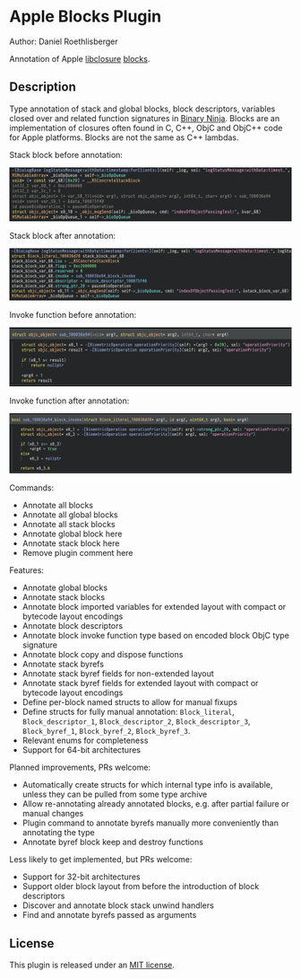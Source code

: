 # Apple Blocks Plugin
Author: Daniel Roethlisberger

Annotation of Apple [libclosure](https://github.com/apple-oss-distributions/libclosure) [blocks](https://clang.llvm.org/docs/BlockLanguageSpec.html).

## Description

Type annotation of stack and global blocks, block descriptors, variables closed
over and related function signatures in [Binary Ninja](https://binary.ninja/).
Blocks are an implementation of closures often found in C, C++, ObjC and ObjC++
code for Apple platforms.  Blocks are not the same as C++ lambdas.

Stack block before annotation:

![Screenshot of stack block before annotation](https://github.com/droe/binja-blocks/blob/0.3.4/.github/img/stack_block_before.png?raw=true)

Stack block after annotation:

![Screenshot of stack block after annotation](https://github.com/droe/binja-blocks/blob/0.3.4/.github/img/stack_block_after.png?raw=true)

Invoke function before annotation:

![Screenshot of invoke function before annotation](https://github.com/droe/binja-blocks/blob/0.3.4/.github/img/invoke_before.png?raw=true)

Invoke function after annotation:

![Screenshot of invoke function after annotation](https://github.com/droe/binja-blocks/blob/0.3.4/.github/img/invoke_after.png?raw=true)

Commands:

-   Annotate all blocks
-   Annotate all global blocks
-   Annotate all stack blocks
-   Annotate global block here
-   Annotate stack block here
-   Remove plugin comment here

Features:

-   Annotate global blocks
-   Annotate stack blocks
-   Annotate block imported variables for extended layout with compact or
    bytecode layout encodings
-   Annotate block descriptors
-   Annotate block invoke function type based on encoded block ObjC type
    signature
-   Annotate block copy and dispose functions
-   Annotate stack byrefs
-   Annotate stack byref fields for non-extended layout
-   Annotate stack byref fields for extended layout with compact or bytecode
    layout encodings
-   Define per-block named structs to allow for manual fixups
-   Define structs for fully manual annotation: `Block_literal`,
    `Block_descriptor_1`, `Block_descriptor_2`, `Block_descriptor_3`,
    `Block_byref_1`, `Block_byref_2`, `Block_byref_3`.
-   Relevant enums for completeness
-   Support for 64-bit architectures

Planned improvements, PRs welcome:

-   Automatically create structs for which internal type info is available,
    unless they can be pulled from some type archive
-   Allow re-annotating already annotated blocks, e.g. after partial failure or
    manual changes
-   Plugin command to annotate byrefs manually more conveniently than
    annotating the type
-   Annotate byref block keep and destroy functions

Less likely to get implemented, but PRs welcome:

-   Support for 32-bit architectures
-   Support older block layout from before the introduction of block descriptors
-   Discover and annotate block stack unwind handlers
-   Find and annotate byrefs passed as arguments

## License

This plugin is released under an [MIT license](./license).
